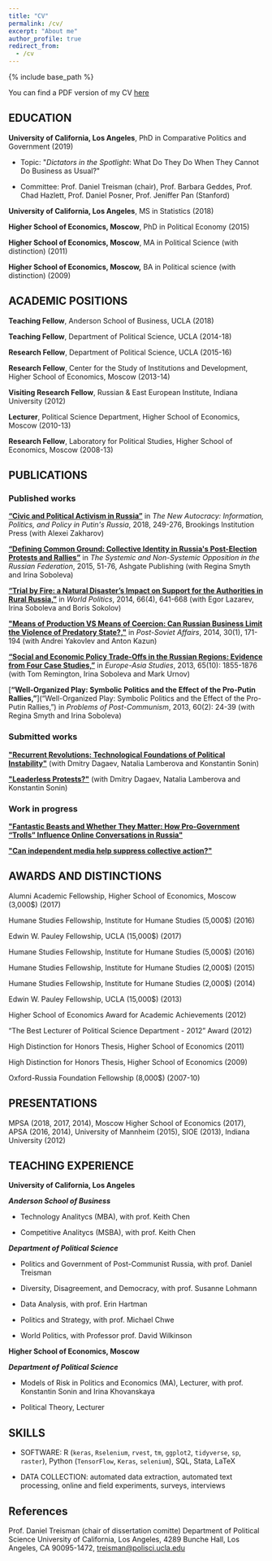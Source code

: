 ```yaml
---
title: "CV"
permalink: /cv/
excerpt: "About me"
author_profile: true
redirect_from: 
  - /cv
---
```


{% include base_path %}



You can find a PDF version of my CV [here](https://AntonSobolev.github.io/files/Anton-Sobolev-CV.pdf)


## EDUCATION

**University of California, Los Angeles**, PhD in Comparative Politics and Government  (2019)

  * Topic: "*Dictators in the Spotlight*: What Do They Do When They Cannot Do Business as
Usual?"

  * Committee: Prof. Daniel Treisman (chair), Prof. Barbara Geddes, Prof. Chad Hazlett, Prof. Daniel Posner, Prof. Jeniffer Pan (Stanford)

**University of California, Los Angeles**, MS in Statistics  (2018)

**Higher School of Economics, Moscow**, PhD in Political Economy  (2015)

**Higher School of Economics, Moscow**, MA in  Political Science (with distinction)  (2011)

**Higher School of Economics, Moscow,** BA in Political science (with distinction)  (2009)

## ACADEMIC POSITIONS

**Teaching Fellow**, Anderson School of Business, UCLA (2018) 

**Teaching Fellow**, Department of Political Science, UCLA (2014-18)

**Research Fellow**, Department of Political Science, UCLA (2015-16)

**Research Fellow**, Center for the Study of Institutions and Development, Higher School of Economics, Moscow (2013-14)

**Visiting Research Fellow**, Russian & East European Institute, Indiana University  (2012)

**Lecturer**, Political Science Department, Higher School of Economics, Moscow (2010-13)

**Research Fellow**, Laboratory for Political Studies, Higher School of Economics, Moscow (2008-13)

## PUBLICATIONS

### Published works

[**“Civic and Political Activism in Russia”**](http://www.jstor.org/stable/10.7864/j.ctt1zkjzsh.13) in *The New Autocracy: Information, Politics, and Policy in Putin's Russia*, 2018, 249-276, Brookings Institution Press (with Alexei Zakharov)

[**“Defining Common Ground: Collective Identity in Russia's Post-Election Protests and Rallies”**](https://AntonSobolev.github.com/files/2013-Defining-Commong-Ground.pdf) in *The Systemic and Non-Systemic Opposition in the Russian Federation*, 2015, 51-76, Ashgate Publishing (with Regina Smyth and Irina Soboleva)

[**“Trial by Fire: a Natural Disaster’s Impact on Support for the Authorities in Rural Russia,”**](http://dx.doi.org/10.1017/S0043887114000215) in *World Politics*, 2014, 66(4), 641-668  (with Egor Lazarev, Irina Soboleva and Boris Sokolov) 

[**"Means of Production VS Means of Coercion: Can Russian Business Limit the Violence of Predatory State?,"**](http://www.tandfonline.com/doi/full/10.1080/1060586X.2013.859434) in *Post-Soviet Affairs*, 2014, 30(1), 171-194 (with Andrei Yakovlev and Anton Kazun)

[**“Social and Economic Policy Trade-Offs  in the Russian Regions: Evidence from Four Case Studies,”**](http://www.tandfonline.com/doi/full/10.1080/09668136.2013.838055) in *Europe-Asia Studies*, 2013, 65(10): 1855-1876 (with Tom Remington, Irina Soboleva and Mark Urnov) 

[**“Well-Organized Play: Symbolic Politics and the Effect of the Pro-Putin Rallies,”**](“Well-Organized Play: Symbolic Politics and the Effect of the Pro-Putin Rallies,”) in *Problems of Post-Communism*, 2013, 60(2): 24-39 (with Regina Smyth and Irina Soboleva) 

### Submitted works
[**"Recurrent Revolutions: Technological Foundations of Political Instability"**](http://papers.ssrn.com/sol3/papers.cfm?abstract_id=2365057) (with Dmitry Dagaev, Natalia Lamberova and Konstantin Sonin)

[**"Leaderless Protests?"**](#published-works) (with Dmitry Dagaev, Natalia Lamberova and Konstantin Sonin)

### Work in progress
[**"Fantastic Beasts and Whether They Matter: How Pro-Government “Trolls” Influence Online Conversations in Russia"**](#published-works)

[**"Can independent media help suppress collective action?"**](#published-works)

## AWARDS AND DISTINCTIONS

Alumni Academic Fellowship, Higher School of Economics, Moscow (3,000$) (2017)

Humane Studies Fellowship, Institute for Humane Studies (5,000$) (2016)

Edwin W. Pauley Fellowship, UCLA (15,000$) (2017)

Humane Studies Fellowship, Institute for Humane Studies (5,000$) (2016)

Humane Studies Fellowship, Institute for Humane Studies (2,000$) (2015) 

Humane Studies Fellowship, Institute for Humane Studies (2,000$) (2014)

Edwin W. Pauley Fellowship, UCLA (15,000$) (2013)

Higher School of Economics Award for Academic Achievements (2012)

“The Best Lecturer of Political Science Department - 2012” Award (2012)

High Distinction for Honors Thesis, Higher School of Economics (2011) 

High Distinction for Honors Thesis, Higher School of Economics (2009)

Oxford-Russia Foundation Fellowship (8,000$) (2007-10) 

## PRESENTATIONS

MPSA (2018, 2017, 2014), Moscow Higher School of Economics (2017), APSA (2016, 2014), University of Mannheim (2015), SIOE (2013), Indiana University (2012)

## TEACHING EXPERIENCE

**University of California, Los Angeles**

***Anderson School of Business***

  * Technology Analitycs (MBA), with prof. Keith Chen

  * Competitive Analitycs (MSBA), with prof. Keith Chen

***Department of Political Science***

  * Politics and Government of Post-Communist Russia, with prof. Daniel Treisman

  * Diversity, Disagreement, and Democracy, with prof. Susanne Lohmann

  * Data Analysis, with prof. Erin Hartman

  * Politics and Strategy, with prof. Michael Chwe

  * World Politics, with Professor prof. David Wilkinson

**Higher School of Economics, Moscow**

***Department of Political Science***

  * Models of Risk in Politics and Economics (MA), Lecturer, with prof. Konstantin Sonin and Irina Khovanskaya 

  * Political Theory, Lecturer

## SKILLS

* SOFTWARE: R (`keras`, `Rselenium`, `rvest`, `tm`, `ggplot2`, `tidyverse`, `sp`, `raster`), Python (`TensorFlow`, `Keras`, `selenium`), SQL, Stata, LaTeX 

* DATA COLLECTION: automated data extraction, automated text processing, online and field experiments, surveys, interviews

## References
Prof. Daniel Treisman (chair of dissertation comitte) Department of Political Science
University of California, Los Angeles, 4289 Bunche Hall, Los Angeles, CA 90095-1472, [treisman@polisci.ucla.edu](treisman@polisci.ucla.edu)